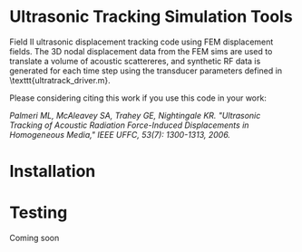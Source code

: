 Ultrasonic Tracking Simulation Tools
====================================

Field II ultrasonic displacement tracking code using FEM displacement fields.
The 3D nodal displacement data from the FEM sims are used to translate a volume
of acoustic scattereres, and synthetic RF data is generated for each time step
using the transducer parameters defined in \texttt{ultratrack\_driver.m}.

Please considering citing this work if you use this code in your work: 

*Palmeri ML, McAleavey SA, Trahey GE, Nightingale KR. "Ultrasonic Tracking of
Acoustic Radiation Force-Induced Displacements in Homogeneous Media," IEEE
UFFC, 53(7): 1300-1313, 2006.*

Installation
============


Testing
=======

Coming soon
